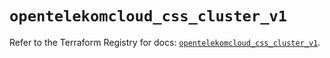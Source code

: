 # `opentelekomcloud_css_cluster_v1`

Refer to the Terraform Registry for docs: [`opentelekomcloud_css_cluster_v1`](https://registry.terraform.io/providers/opentelekomcloud/opentelekomcloud/1.36.35/docs/resources/css_cluster_v1).
